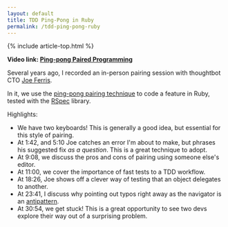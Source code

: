```yaml
---
layout: default
title: TDD Ping-Pong in Ruby
permalink: /tdd-ping-pong-ruby
---
```


{% include article-top.html %}

**Video link: [Ping-pong Paired Programming](https://thoughtbot.com/upcase/videos/ping-pong-paired-programing)**

Several years ago, I recorded an in-person pairing session with thoughtbot CTO [Joe Ferris](https://twitter.com/joeferris).

In it, we use the [ping-pong pairing technique](/pair-programming-guide/styles) to code a feature in Ruby, tested with the [RSpec](http://rspec.info/) library.

Highlights:

- We have two keyboards! This is generally a good idea, but essential for this style of pairing.
- At 1:42, and 5:10 Joe catches an error I'm about to make, but phrases his suggested fix _as a question_. This is a great technique to adopt.
- At 9:08, we discuss the pros and cons of pairing using someone else's editor.
- At 11:00, we cover the importance of fast tests to a TDD workflow.
- At 18:26, Joe shows off a clever way of testing that an object delegates to another.
- At 23:41, I discuss why pointing out typos right away as the navigator is an [antipattern](/pair-programming-guide/antipatterns#leaping-on-errors-too-quickly).
- At 30:54, we get stuck! This is a great opportunity to see two devs explore their way out of a surprising problem.
